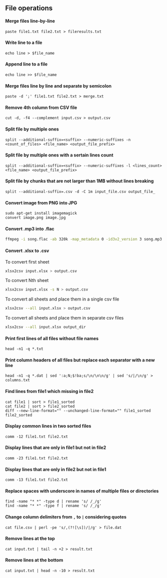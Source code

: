 ## File operations

#### Merge files line-by-line
```
paste file1.txt file2.txt > fileresults.txt
```

#### Write line to a file
```
echo line > $file_name
```

#### Append line to a file
```
echo line >> $file_name
```

#### Merge files line by line and separate by semicolon
```
paste -d ';' file1.txt file2.txt > merge.txt
```

#### Remove 4th column from CSV file
```
cut -d, -f4 --complement input.csv > output.csv
```

#### Split file by multiple ones
```
split --additional-suffix=<suffix> --numeric-suffixes -n <count_of_files> <file_name> <output_file_prefix>
```

#### Split file by multiple ones with a sertain lines count
```
split --additional-suffix=<suffix> --numeric-suffixes -l <lines_count> <file_name> <output_file_prefix>
```

#### Split file by chunks that are not larger than 1MB without lines breaking
```
split --additional-suffix=.csv -d -C 1m input_file.csv output_file_
```

#### Convert image from PNG into JPG
```
sudo apt-get install imagemagick
convert image.png image.jpg
```

#### Convert .mp3 into .flac
```bash
ffmpeg -i song.flac -ab 320k -map_metadata 0 -id3v2_version 3 song.mp3

```

#### Convert .xlsx to .csv
To convert first sheet 
```bash
xlsx2csv input.xlsx > output.csv
```

To convert Nth sheet 
```bash
xlsx2csv input.xlsx -s N > output.csv
```

To convert all sheets and place them in a single csv file
```bash
xlsx2csv --all input.xlsx > output.csv
```

To convert all sheets and place them in separate csv files
```bash
xlsx2csv --all input.xlsx output_dir
```

#### Print first lines of all files without file names
```
head -n1 -q *.txt
```

#### Print column headers of all files but replace each separator with a new line
```
head -n1 -q *.dat | sed ':a;N;$!ba;s/\n/\n\n/g' | sed 's/|/\n/g' > columns.txt
```

#### Find lines from file1 which missing in file2
```
cat file1 | sort > file1_sorted
cat file2 | sort > file2_sorted
diff --new-line-format="" --unchanged-line-format="" file1_sorted file2_sorted
```

#### Display common lines in two sorted files
```
comm -12 file1.txt file2.txt
```

#### Display lines that are only in file1 but not in file2
```
comm -23 file1.txt file2.txt
```

#### Display lines that are only in file2 but not in file1
```
comm -13 file1.txt file2.txt
```

#### Replace spaces with underscore in names of multiple files or directories
```
find -name "* *" -type d | rename 's/ /_/g'
find -name "* *" -type f | rename 's/ /_/g'
```

#### Change column delimiters from `,` to `|` considering quotes
```
cat file.csv | perl -pe 's/,(?![\s])/|/g' > file.dat
```

#### Remove lines at the top
```
cat input.txt | tail -n +2 > result.txt
```

#### Remove lines at the bottom
```
cat input.txt | head -n -10 > result.txt
```
